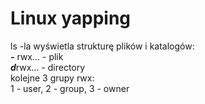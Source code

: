 # Linux yapping
ls -la wyświetla strukturę plików i katalogów:  
***-*** rwx... - plik   
***d***rwx... - directory  
kolejne 3 grupy rwx:  
1 - user, 2 - group, 3 - owner
